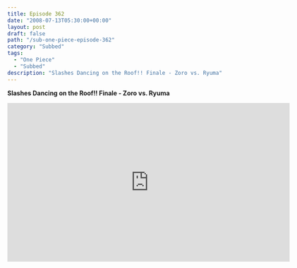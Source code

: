 ```yaml
---
title: Episode 362
date: "2008-07-13T05:30:00+00:00"
layout: post
draft: false
path: "/sub-one-piece-episode-362"
category: "Subbed"
tags:
  - "One Piece"
  - "Subbed"
description: "Slashes Dancing on the Roof!! Finale - Zoro vs. Ryuma"
---
```


**Slashes Dancing on the Roof!! Finale - Zoro vs. Ryuma**

<iframe width="640" height="360" src="https://www.rapidvideo.com/e/FXV0MRRY1I" frameborder="0" marginwidth=0 marginheight=0 scrolling=no allowfullscreen></iframe>

